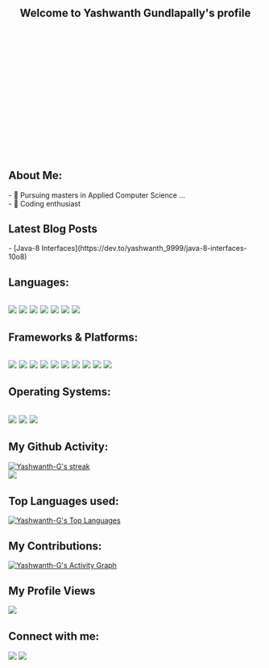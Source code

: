 <h2 align="center">Welcome to Yashwanth Gundlapally's profile</h2>
<p><img align="center" src="https://github.com/Yashwanth-G/Yashwanth-G/blob/main/cover.gif" width="1000" height="250"/></p>

<h2>About Me:</h2>
- 🔭 Pursuing masters in Applied Computer Science ...<br/>
- 🔭 Coding enthusiast

<h2>Latest Blog Posts</h2>
<!-- BLOG-POST-LIST:START -->
- [Java-8 Interfaces](https://dev.to/yashwanth_9999/java-8-interfaces-10o8)
<!-- BLOG-POST-LIST:END -->

<h2>Languages:</h2>
<h2>
<img src="https://img.shields.io/badge/java-%23ED8B00.svg?style=for-the-badge&logo=java&logoColor=white">
<img src="https://img.shields.io/badge/javascript-%23323330.svg?style=for-the-badge&logo=javascript&logoColor=%23F7DF1E">
<img src="https://img.shields.io/badge/python-3670A0?style=for-the-badge&logo=python&logoColor=ffdd54">
<img src="https://img.shields.io/badge/r-%23276DC3.svg?style=for-the-badge&logo=r&logoColor=white">
<img src="https://img.shields.io/badge/HTML-239120?style=for-the-badge&logo=html5&logoColor=white">
<img src="https://img.shields.io/badge/css3-%231572B6.svg?style=for-the-badge&logo=css3&logoColor=white">
<img src="https://img.shields.io/badge/c-%2300599C.svg?style=for-the-badge&logo=c&logoColor=white">
</h2>
<h2>Frameworks & Platforms:</h2>
<h2>
<img src="https://img.shields.io/badge/angular-%23DD0031.svg?style=for-the-badge&logo=angular&logoColor=white">
<img src="https://img.shields.io/badge/bootstrap-%23563D7C.svg?style=for-the-badge&logo=bootstrap&logoColor=white">
<img src="https://img.shields.io/badge/spring-%236DB33F.svg?style=for-the-badge&logo=spring&logoColor=white">
<img src="https://img.shields.io/badge/Docker-2CA5E0?style=for-the-badge&logo=docker&logoColor=white">
<img src="https://img.shields.io/badge/kubernetes-326ce5.svg?&style=for-the-badge&logo=kubernetes&logoColor=white">
<img src="https://img.shields.io/badge/Postman-FF6C37?style=for-the-badge&logo=Postman&logoColor=white">
<img src="https://img.shields.io/badge/React-20232A?style=for-the-badge&logo=react&logoColor=61DAFB">
<img src="https://img.shields.io/badge/Spring_Boot-F2F4F9?style=for-the-badge&logo=spring-boot">
<img src="https://img.shields.io/badge/Hibernate-59666C?style=for-the-badge&logo=Hibernate&logoColor=white"> 
<img src="https://img.shields.io/badge/Jira-0052CC?style=for-the-badge&logo=Jira&logoColor=white"> 
</h2>

<h2>Operating Systems:</h2>
<h2>
<img src="https://img.shields.io/badge/Windows-0078D6?style=for-the-badge&logo=windows&logoColor=white">
<img src="https://img.shields.io/badge/Linux-FCC624?style=for-the-badge&logo=linux&logoColor=black">
<img src="https://img.shields.io/badge/Ubuntu-E95420?style=for-the-badge&logo=ubuntu&logoColor=white"> 
</h2>

<h2> My Github Activity: </h2>
<p>
    <a href="#">
        <img title="🔥 Get streak stats for your profile at git.io/streak-stats" alt="Yashwanth-G's streak" src="https://github-readme-streak-stats.herokuapp.com/?user=Yashwanth-G&theme=black-ice&hide_border=true&stroke=0000&background=060A0CD0"/>
    </a>

  <br/>
    <a href="#"><img src="https://github-readme-stats.vercel.app/api?username=Yashwanth-G&show_icons=true&count_private=true&theme=react&hide_border=true&bg_color=0D1117" /></a>
</p>

<p>
<h2>Top Languages used: </h2>  
  <a href="#"><img alt="Yashwanth-G's Top Languages" src="https://github-readme-stats.vercel.app/api/top-langs/?username=Yashwanth-G&langs_count=8&count_private=true&layout=compact&theme=react&hide_border=true&bg_color=0D1117" /></a>
  <br/>
  <!--<b>Note:</b> Top languages is only a metric of the languages my public code consists of and doesn't reflect experience or skill level.-->

<h2>My Contributions: </h2>
<a href="#"><img alt="Yashwanth-G's Activity Graph" src="https://activity-graph.herokuapp.com/graph?username=Yashwanth-G&bg_color=0D1117&color=5BCDEC&line=5BCDEC&point=FFFFFF&hide_border=true" /></a>

</p>

<h2>My Profile Views</h2>
<a href="#">
    <img src="https://komarev.com/ghpvc/?username=Yashwanth-G">
</a>
<!--<a href="https://github.com/Yashwanth-G?tab=followers"><img src="https://img.shields.io/github/followers/Yashwanth-G?label=Followers&style=social" alt="GitHub Badge"></a>-->


<h2> Connect with me: </h2>
<p align="left">
<a href="https://www.linkedin.com/in/imgyash/"><img src="https://img.shields.io/badge/linkedin-blue?style=flat&logo=linkedin&labelColor=blue"></a>
<a href="mailto:g.yashwanth896@gmail.com?subject=Contacting from Github ReadMe"><img src="https://img.shields.io/badge/Gmail-red?style=flat&logo=Gmail&labelColor=white"></a>
</p>
